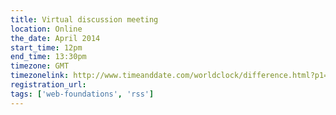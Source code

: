 ```yaml
---
title: Virtual discussion meeting
location: Online
the_date: April 2014
start_time: 12pm
end_time: 13:30pm
timezone: GMT
timezonelink: http://www.timeanddate.com/worldclock/difference.html?p1=75
registration_url: 
tags: ['web-foundations', 'rss']
---
```

